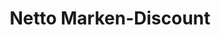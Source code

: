 ---
title: "Netto Marken-Discount"
url: /zoerbig/netto-marken-discount-thomas-muentzer-weg/
shop: Supermarkt
---